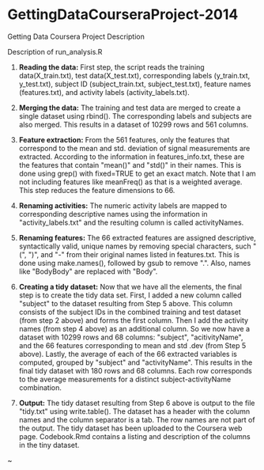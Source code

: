 GettingDataCourseraProject-2014
===============================

Getting Data Coursera Project Description


Description of run_analysis.R

1. **Reading the data:** First step, the script reads the training data(X_train.txt), test data(X_test.txt), corresponding labels (y_train.txt, y_test.txt), subject ID (subject_train.txt, subject_test.txt), feature names (features.txt), and activity labels (activity_labels.txt).

2. **Merging the data:** The training and test data are merged to create a single dataset using rbind(). The corresponding labels and subjects are also merged. This results in a dataset of 10299 rows and 561 columns.
 
3. **Feature extraction:**  From the 561 features, only the features that correspond to the mean and std. deviation of signal measurements are extracted. According to the information in features_info.txt, these are the features that contain "mean()" and "std()" in their names. This is done using grep() with fixed=TRUE to get an exact match. Note that I am not including features like meanFreq() as that is a weighted average. This step reduces the feature dimensions to 66.     

4. **Renaming activities:** The numeric activity labels are mapped to corresponding descriptive names using the information in "activity_labels.txt" and the resulting column is called activityNames.

5. **Renaming features:** The 66 extracted features are assigned descriptive, syntactically valid, unique  names by removing special characters, such "(", ")", and "-" from their original names listed in features.txt. This is done using make.names(), followed by gsub to remove ".". Also, names like "BodyBody" are replaced with "Body".

6. **Creating a tidy dataset:** Now that we have all the elements, the final step is to create the tidy data set. First, I added a new column called "subject" to the dataset resulting from Step 5 above. This column consists of the subject IDs in the combined training and test dataset (from step 2 above) and forms the first column. Then I add the activity names (from step 4 above) as an additional column. So we now have a dataset with 10299 rows and 68 columns: "subject", "acitivityName", and the 66 features corresponding to mean and std .dev (from Step 5 above). Lastly, the average of each of the 66 extracted variables is computed, grouped by "subject" and "activityName". This results in  the final tidy dataset with 180 rows and 68 columns. Each row corresponds to the average measurements for a distinct subject-activityName combination. 

7. **Output:** The tidy dataset resulting from Step 6 above is output to the file "tidy.txt" using write.table(). The dataset has a header with the column names and the column separator is a tab. The row names are not part of the output. The tidy dataset has been uploaded to the Coursera web page.  Codebook.Rmd contains a listing and description of the columns in the tiny dataset.

 



~     
